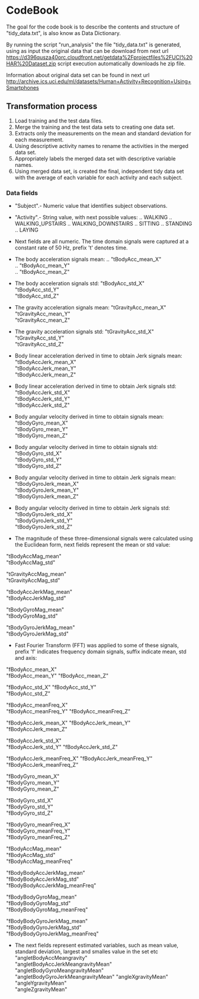 # CodeBook 
The goal for the code book is to describe the contents and structure of "tidy_data.txt", is also know as Data Dictionary.

By running the script "run_analysis" the file "tidy_data.txt" is generated, using as input the original data that can be download from next url https://d396qusza40orc.cloudfront.net/getdata%2Fprojectfiles%2FUCI%20HAR%20Dataset.zip script execution automatically downloads he zip file.

Information about original data set can be found in next url http://archive.ics.uci.edu/ml/datasets/Human+Activity+Recognition+Using+Smartphones


## Transformation process
1. Load training and the test data files.
2. Merge the training and the test data sets to creating one data set.
3. Extracts only the measurements on the mean and standard deviation for each measurement.
4. Using descriptive activity names to rename the activities in the merged data set.
5. Appropriately labels the merged data set with descriptive variable names.
6. Using merged data set, is created the final, independent tidy data set with the average of each variable for each activity and each subject.

### Data fields
* "Subject".- Numeric value that identifies subject observations.                           
* "Activity".- String value, with next possible values:
.. WALKING
.. WALKING_UPSTAIRS
.. WALKING_DOWNSTAIRS
.. SITTING
.. STANDING
.. LAYING

* Next fields are all numeric.
The time domain signals were captured at a constant rate of 50 Hz, prefix 't' denotes time.
  
* The body acceleration signals mean: 
.. "tBodyAcc_mean_X"                   
.. "tBodyAcc_mean_Y"                  
.. "tBodyAcc_mean_Z" 

* The body acceleration signals std:
"tBodyAcc_std_X"                   
"tBodyAcc_std_Y"                    
"tBodyAcc_std_Z"  

* The gravity acceleration signals mean: 
"tGravityAcc_mean_X"                
"tGravityAcc_mean_Y"               
"tGravityAcc_mean_Z"

* The gravity acceleration signals std: 
"tGravityAcc_std_X"                
"tGravityAcc_std_Y"                 
"tGravityAcc_std_Z" 

* Body linear acceleration derived in time to obtain Jerk signals mean:
"tBodyAccJerk_mean_X"               
"tBodyAccJerk_mean_Y"              
"tBodyAccJerk_mean_Z"  

* Body linear acceleration derived in time to obtain Jerk signals std:
"tBodyAccJerk_std_X"               
"tBodyAccJerk_std_Y"                
"tBodyAccJerk_std_Z"

* Body angular velocity derived in time to obtain signals mean:
"tBodyGyro_mean_X"                  
"tBodyGyro_mean_Y"                 
"tBodyGyro_mean_Z"

* Body angular velocity derived in time to obtain signals std:
"tBodyGyro_std_X"                  
"tBodyGyro_std_Y"                   
"tBodyGyro_std_Z"

* Body angular velocity derived in time to obtain Jerk signals mean:
"tBodyGyroJerk_mean_X"              
"tBodyGyroJerk_mean_Y"             
"tBodyGyroJerk_mean_Z"

* Body angular velocity derived in time to obtain Jerk signals std:
"tBodyGyroJerk_std_X"              
"tBodyGyroJerk_std_Y"               
"tBodyGyroJerk_std_Z" 

* The magnitude of these three-dimensional signals were calculated using the Euclidean form, next fields represent the mean or std value:

"tBodyAccMag_mean"                  
"tBodyAccMag_std"

"tGravityAccMag_mean"               
"tGravityAccMag_std" 

"tBodyAccJerkMag_mean"              
"tBodyAccJerkMag_std" 

"tBodyGyroMag_mean"                 
"tBodyGyroMag_std" 

"tBodyGyroJerkMag_mean"             
"tBodyGyroJerkMag_std" 

* Fast Fourier Transform (FFT) was applied to some of these signals, prefix 'f' indicates frequency domain signals, suffix indicate mean, std and axis:

"fBodyAcc_mean_X"                   
"fBodyAcc_mean_Y" 
"fBodyAcc_mean_Z"                   

"fBodyAcc_std_X"
"fBodyAcc_std_Y"                    
"fBodyAcc_std_Z"

"fBodyAcc_meanFreq_X"               
"fBodyAcc_meanFreq_Y"
"fBodyAcc_meanFreq_Z"               

"fBodyAccJerk_mean_X"
"fBodyAccJerk_mean_Y"               
"fBodyAccJerk_mean_Z"

"fBodyAccJerk_std_X"                
"fBodyAccJerk_std_Y"
"fBodyAccJerk_std_Z"                

"fBodyAccJerk_meanFreq_X"
"fBodyAccJerk_meanFreq_Y"           
"fBodyAccJerk_meanFreq_Z"          

"fBodyGyro_mean_X"                  
"fBodyGyro_mean_Y"                 
"fBodyGyro_mean_Z"                  

"fBodyGyro_std_X"                  
"fBodyGyro_std_Y"                   
"fBodyGyro_std_Z"                  

"fBodyGyro_meanFreq_X"              
"fBodyGyro_meanFreq_Y"             
"fBodyGyro_meanFreq_Z"              

"fBodyAccMag_mean"                 
"fBodyAccMag_std"                   
"fBodyAccMag_meanFreq"             

"fBodyBodyAccJerkMag_mean"          
"fBodyBodyAccJerkMag_std"          
"fBodyBodyAccJerkMag_meanFreq"      

"fBodyBodyGyroMag_mean"            
"fBodyBodyGyroMag_std"              
"fBodyBodyGyroMag_meanFreq"        

"fBodyBodyGyroJerkMag_mean"         
"fBodyBodyGyroJerkMag_std"         
"fBodyBodyGyroJerkMag_meanFreq"     


* The next fields represent estimated variables, such as mean value, standard deviation, largest and smalles value in the set etc
"angletBodyAccMeangravity"         
"angletBodyAccJerkMeangravityMean"  
"angletBodyGyroMeangravityMean"    
"angletBodyGyroJerkMeangravityMean" 
"angleXgravityMean"                
"angleYgravityMean"                 
"angleZgravityMean" 


